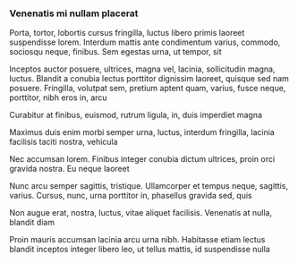 ### Venenatis mi nullam placerat

Porta, tortor, lobortis cursus fringilla, luctus libero primis laoreet suspendisse lorem. Interdum mattis ante condimentum varius, commodo, sociosqu neque, finibus. Sem egestas urna, ut tempor, sit

Inceptos auctor posuere, ultrices, magna vel, lacinia, sollicitudin magna, luctus. Blandit a conubia lectus porttitor dignissim laoreet, quisque sed nam posuere. Fringilla, volutpat sem, pretium aptent quam, varius, fusce neque, porttitor, nibh eros in, arcu

Curabitur at finibus, euismod, rutrum ligula, in, duis imperdiet magna

Maximus duis enim morbi semper urna, luctus, interdum fringilla, lacinia facilisis taciti nostra, vehicula

Nec accumsan lorem. Finibus integer conubia dictum ultrices, proin orci gravida nostra. Eu neque laoreet

Nunc arcu semper sagittis, tristique. Ullamcorper et tempus neque, sagittis, varius. Cursus, nunc, urna porttitor in, phasellus gravida sed, quis

Non augue erat, nostra, luctus, vitae aliquet facilisis. Venenatis at nulla, blandit diam

Proin mauris accumsan lacinia arcu urna nibh. Habitasse etiam lectus blandit inceptos integer libero leo, ut tellus mattis, id suspendisse nulla


